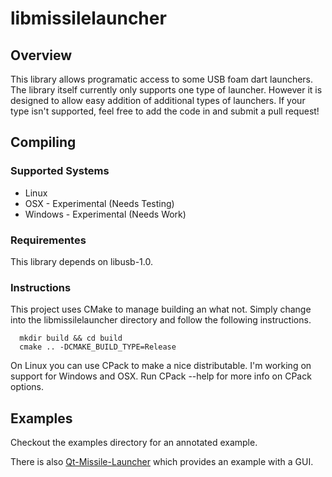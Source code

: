 # libmissilelauncher

## Overview

This library allows programatic access to some USB foam dart launchers. 
The library itself currently only supports one type of launcher. 
However it is designed to allow easy addition of additional types of launchers. 
If your type isn't supported, feel free to add the code in and submit a pull request!

## Compiling

### Supported Systems

* Linux
* OSX - Experimental (Needs Testing) 
* Windows - Experimental (Needs Work)

### Requirementes

This library depends on libusb-1.0.

### Instructions

This project uses CMake to manage building an what not. Simply change into the libmissilelauncher directory and follow the following instructions.

      mkdir build && cd build
      cmake .. -DCMAKE_BUILD_TYPE=Release

On Linux you can use CPack to make a nice distributable. 
I'm working on support for Windows and OSX. Run CPack --help for more info on CPack options.

## Examples

Checkout the examples directory for an annotated example.

There is also [Qt-Missile-Launcher](http://www.github.com/coderlane/Qt-Missile-Launcher)
which provides an example with a GUI.
